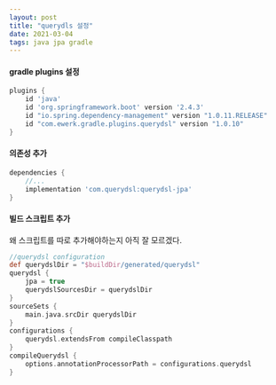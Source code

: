 ```yaml
---
layout: post
title: "querydls 설정"
date: 2021-03-04
tags: java jpa gradle
---
```


#### gradle plugins 설정
``` groovy
plugins {
    id 'java'
    id 'org.springframework.boot' version '2.4.3'
    id "io.spring.dependency-management" version "1.0.11.RELEASE"
    id "com.ewerk.gradle.plugins.querydsl" version "1.0.10"
}
```

#### 의존성 추가
``` groovy
dependencies {
    //...
    implementation 'com.querydsl:querydsl-jpa'
}
```

#### 빌드 스크립트 추가
왜 스크립트를 따로 추가해야하는지 아직 잘 모르겠다.
``` groovy
//querydsl configuration
def querydslDir = "$buildDir/generated/querydsl"
querydsl {
    jpa = true
    querydslSourcesDir = querydslDir
}
sourceSets {
    main.java.srcDir querydslDir
}
configurations {
    querydsl.extendsFrom compileClasspath
}
compileQuerydsl {
    options.annotationProcessorPath = configurations.querydsl
}
```
